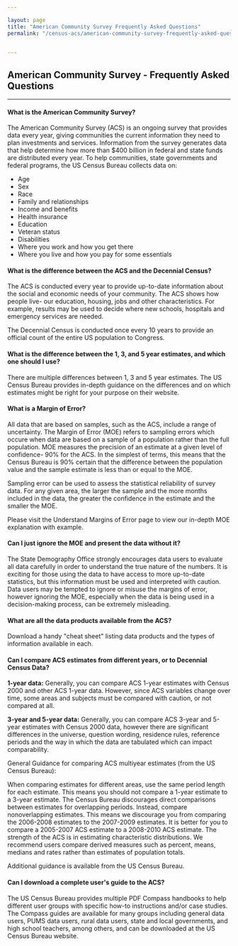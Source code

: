```yaml
---

layout: page
title: "American Community Survey Frequently Asked Questions"
permalink: "/census-acs/american-community-survey-frequently-asked-questions.html"

    
---
```


## American Community Survey - Frequently Asked Questions

- - -

#### What is the American Community Survey?

The American Community Survey (ACS) is an ongoing survey that provides data every year, giving communities the current information they need to plan investments and services. Information from the survey generates data that help determine how more than $400 billion in federal and state funds are distributed every year. To help communities, state governments and federal programs, the US Census Bureau collects data on:

- Age
- Sex
- Race
- Family and relationships
- Income and benefits
- Health insurance
- Education
- Veteran status
- Disabilities
- Where you work and how you get there
- Where you live and how you pay for some essentials

#### What is the difference between the ACS and the Decennial Census?

The ACS is conducted every year to provide up-to-date information about the social and economic needs of your community. The ACS shows how people live- our education, housing, jobs and other characteristics. For example, results may be used to decide where new schools, hospitals and emergency services are needed.

The Decennial Census is conducted once every 10 years to provide an official count of the entire US population to Congress.

#### What is the difference between the 1, 3, and 5 year estimates, and which one should I use?

There are multiple differences between 1, 3 and 5 year estimates. The US Census Bureau provides in-depth guidance on the differences and on which estimates might be right for your purpose on their website.

#### What is a Margin of Error?

All data that are based on samples, such as the ACS, include a range of uncertainty. The Margin of Error (MOE) refers to sampling errors which occure when data are based on a sample of a population rather than the full population. MOE measures the precision of an estimate at a given level of confidence- 90% for the ACS. In the simplest of terms, this means that the Census Bureau is 90% certain that the difference between the population value and the sample estimate is less than or equal to the MOE.

Sampling error can be used to assess the statistical reliability of survey data. For any given area, the larger the sample and the more months included in the data, the greater the confidence in the estimate and the smaller the MOE.

Please visit the Understand Margins of Error page to view our in-depth MOE explanation with example.

#### Can I just ignore the MOE and present the data without it?

The State Demography Office strongly encourages data users to evaluate all data carefully in order to understand the true nature of the numbers. It is exciting for those using the data to have access to more up-to-date statistics, but this information must be used and interpreted with caution. Data users may be tempted to ignore or misuse the margins of error, however ignoring the MOE, especially when the data is being used in a decision-making process, can be extremely misleading.

#### What are all the data products available from the ACS?

Download a handy \"cheat sheet\" listing data products and the types of information available in each.

#### Can I compare ACS estimates from different years, or to Decennial Census Data?

**1-year data:** Generally, you can compare ACS 1-year estimates with Census 2000 and other ACS 1-year data. However, since ACS variables change over time, some areas and subjects must be compared with caution, or not compared at all.

**3-year and 5-year data:** Generally, you can compare ACS 3-year and 5-year estimates with Census 2000 data, however there are significant differences in the universe, question wording, residence rules, reference periods and the way in which the data are tabulated which can impact comparability. 

General Guidance for comparing ACS multiyear estimates (from the US Census Bureau):

When comparing estimates for different areas, use the same period length for each estimate. This means you should not compare a 1-year estimate to a 3-year estimate.
The Census Bureau discourages direct comparisons between estimates for overlapping periods. Instead, compare nonoverlapping estimates. This means we discourage you from comparing the 2006-2008 estimates to the 2007-2009 estimates. It is better for you to compare a 2005-2007 ACS estimate to a 2008-2010 ACS estimate.
The strength of the ACS is in estimating characteristic distributions. We recommend users compare derived measures such as percent, means, medians and rates rather than estimates of population totals.

Additional guidance is available from the US Census Bureau.

#### Can I download a complete user\'s guide to the ACS?

The US Census Bureau provides multiple PDF Compass handbooks to help different user groups with specific how-to instructions and/or case studies. The Compass guides are available for many groups including general data users, PUMS data users, rural data users, state and local governments, and high school teachers, among others, and can be downloaded at the US Census Bureau website.
